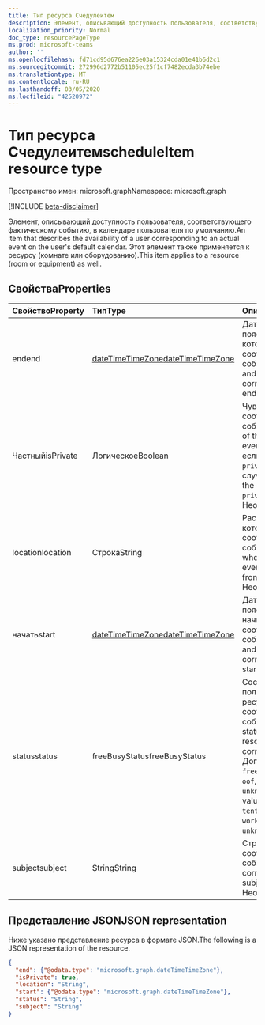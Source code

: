 ```yaml
---
title: Тип ресурса Счедулеитем
description: Элемент, описывающий доступность пользователя, соответствующего фактическому событию, в календаре пользователя по умолчанию. Этот элемент также применяется к ресурсу.
localization_priority: Normal
doc_type: resourcePageType
ms.prod: microsoft-teams
author: ''
ms.openlocfilehash: fd71cd95d676ea226e03a15324cda01e41b6d2c1
ms.sourcegitcommit: 272996d2772b51105ec25f1cf7482ecda3b74ebe
ms.translationtype: MT
ms.contentlocale: ru-RU
ms.lasthandoff: 03/05/2020
ms.locfileid: "42520972"
---
```

# <a name="scheduleitem-resource-type"></a><span data-ttu-id="8da4b-104">Тип ресурса Счедулеитем</span><span class="sxs-lookup"><span data-stu-id="8da4b-104">scheduleItem resource type</span></span>

<span data-ttu-id="8da4b-105">Пространство имен: microsoft.graph</span><span class="sxs-lookup"><span data-stu-id="8da4b-105">Namespace: microsoft.graph</span></span>

 [!INCLUDE [beta-disclaimer](../../includes/beta-disclaimer.md)]
 
<span data-ttu-id="8da4b-106">Элемент, описывающий доступность пользователя, соответствующего фактическому событию, в календаре пользователя по умолчанию.</span><span class="sxs-lookup"><span data-stu-id="8da4b-106">An item that describes the availability of a user corresponding to an actual event on the user's default calendar.</span></span> <span data-ttu-id="8da4b-107">Этот элемент также применяется к ресурсу (комнате или оборудованию).</span><span class="sxs-lookup"><span data-stu-id="8da4b-107">This item applies to a resource (room or equipment) as well.</span></span>

## <a name="properties"></a><span data-ttu-id="8da4b-108">Свойства</span><span class="sxs-lookup"><span data-stu-id="8da4b-108">Properties</span></span>
| <span data-ttu-id="8da4b-109">Свойство</span><span class="sxs-lookup"><span data-stu-id="8da4b-109">Property</span></span>     | <span data-ttu-id="8da4b-110">Тип</span><span class="sxs-lookup"><span data-stu-id="8da4b-110">Type</span></span>   |<span data-ttu-id="8da4b-111">Описание</span><span class="sxs-lookup"><span data-stu-id="8da4b-111">Description</span></span>|
|:---------------|:--------|:----------|
|<span data-ttu-id="8da4b-112">end</span><span class="sxs-lookup"><span data-stu-id="8da4b-112">end</span></span> |[<span data-ttu-id="8da4b-113">dateTimeTimeZone</span><span class="sxs-lookup"><span data-stu-id="8da4b-113">dateTimeTimeZone</span></span>](datetimetimezone.md) |<span data-ttu-id="8da4b-114">Дата, время и часовой пояс, в течение которого заканчивается соответствующее событие.</span><span class="sxs-lookup"><span data-stu-id="8da4b-114">The date, time, and time zone that the corresponding event ends.</span></span> |
|<span data-ttu-id="8da4b-115">Частный</span><span class="sxs-lookup"><span data-stu-id="8da4b-115">isPrivate</span></span> |<span data-ttu-id="8da4b-116">Логическое</span><span class="sxs-lookup"><span data-stu-id="8da4b-116">Boolean</span></span> |<span data-ttu-id="8da4b-117">Чувствительность соответствующего события.</span><span class="sxs-lookup"><span data-stu-id="8da4b-117">The sensitivity of the corresponding event.</span></span> <span data-ttu-id="8da4b-118">Значение true, если событие помечено `private` , в противном случае — false.</span><span class="sxs-lookup"><span data-stu-id="8da4b-118">True if the event is marked `private`, false otherwise.</span></span> <span data-ttu-id="8da4b-119">Необязательно.</span><span class="sxs-lookup"><span data-stu-id="8da4b-119">Optional.</span></span> |
|<span data-ttu-id="8da4b-120">location</span><span class="sxs-lookup"><span data-stu-id="8da4b-120">location</span></span> |<span data-ttu-id="8da4b-121">Строка</span><span class="sxs-lookup"><span data-stu-id="8da4b-121">String</span></span> | <span data-ttu-id="8da4b-122">Расположение, в котором находится соответствующее событие.</span><span class="sxs-lookup"><span data-stu-id="8da4b-122">The location where the corresponding event is held or attended from.</span></span> <span data-ttu-id="8da4b-123">Необязательно.</span><span class="sxs-lookup"><span data-stu-id="8da4b-123">Optional.</span></span>|
|<span data-ttu-id="8da4b-124">начать</span><span class="sxs-lookup"><span data-stu-id="8da4b-124">start</span></span> |[<span data-ttu-id="8da4b-125">dateTimeTimeZone</span><span class="sxs-lookup"><span data-stu-id="8da4b-125">dateTimeTimeZone</span></span>](datetimetimezone.md) |<span data-ttu-id="8da4b-126">Дата, время и часовой пояс, в котором начинается соответствующее событие.</span><span class="sxs-lookup"><span data-stu-id="8da4b-126">The date, time, and time zone that the corresponding event starts.</span></span> |
|<span data-ttu-id="8da4b-127">status</span><span class="sxs-lookup"><span data-stu-id="8da4b-127">status</span></span> |<span data-ttu-id="8da4b-128">freeBusyStatus</span><span class="sxs-lookup"><span data-stu-id="8da4b-128">freeBusyStatus</span></span> | <span data-ttu-id="8da4b-129">Состояние доступности пользователя или ресурса во время соответствующего события.</span><span class="sxs-lookup"><span data-stu-id="8da4b-129">The availability status of the user or resource during the corresponding event.</span></span> <span data-ttu-id="8da4b-130">Допустимые значения: `free`, `tentative`, `busy`, `oof`, `workingElsewhere`, `unknown`.</span><span class="sxs-lookup"><span data-stu-id="8da4b-130">The possible values are: `free`, `tentative`, `busy`, `oof`, `workingElsewhere`, `unknown`.</span></span> |
|<span data-ttu-id="8da4b-131">subject</span><span class="sxs-lookup"><span data-stu-id="8da4b-131">subject</span></span> |<span data-ttu-id="8da4b-132">String</span><span class="sxs-lookup"><span data-stu-id="8da4b-132">String</span></span> | <span data-ttu-id="8da4b-133">Строка темы соответствующего события.</span><span class="sxs-lookup"><span data-stu-id="8da4b-133">The corresponding event's subject line.</span></span> <span data-ttu-id="8da4b-134">Необязательно.</span><span class="sxs-lookup"><span data-stu-id="8da4b-134">Optional.</span></span>|


## <a name="json-representation"></a><span data-ttu-id="8da4b-135">Представление JSON</span><span class="sxs-lookup"><span data-stu-id="8da4b-135">JSON representation</span></span>

<span data-ttu-id="8da4b-136">Ниже указано представление ресурса в формате JSON.</span><span class="sxs-lookup"><span data-stu-id="8da4b-136">The following is a JSON representation of the resource.</span></span>

<!-- {
  "blockType": "resource",
  "optionalProperties": [
    "isPrivate",
    "location",
    "subject"
  ],
  "@odata.type": "microsoft.graph.scheduleItem"
}-->

```json
{
  "end": {"@odata.type": "microsoft.graph.dateTimeTimeZone"},
  "isPrivate": true,
  "location": "String",
  "start": {"@odata.type": "microsoft.graph.dateTimeTimeZone"},
  "status": "String",
  "subject": "String"
}

```

<!-- uuid: 8fcb5dbc-d5aa-4681-8e31-b001d5168d79
2015-10-25 14:57:30 UTC -->
<!--
{
  "type": "#page.annotation",
  "description": "scheduleItem resource",
  "keywords": "",
  "section": "documentation",
  "tocPath": "",
  "suppressions": []
}
-->
